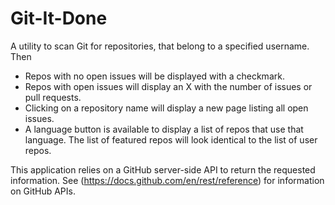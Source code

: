 # Git-It-Done

A utility to scan Git for repositories, that belong to a specified username.  Then
* Repos with no open issues will be displayed with a checkmark.
* Repos with open issues will display an X with the number of issues or pull requests.
* Clicking on a repository name will display a new page listing all open issues.
* A language button is available to display a list of repos that use that language.  The list of featured repos will look identical to the list of user repos.


This application relies on a GitHub server-side API to return the requested information.  See (https://docs.github.com/en/rest/reference) for information on GitHub APIs.